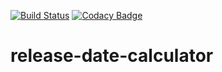 [![Build Status](https://travis-ci.org/federicojasson/release-date-calculator.svg?branch=master)](https://travis-ci.org/federicojasson/release-date-calculator)
[![Codacy Badge](https://api.codacy.com/project/badge/Grade/619499f5081746dfac963f363144c044)](https://www.codacy.com/app/federicojasson/release-date-calculator?utm_source=github.com&amp;utm_medium=referral&amp;utm_content=federicojasson/release-date-calculator&amp;utm_campaign=Badge_Grade)

# release-date-calculator
